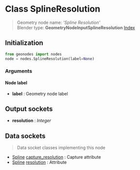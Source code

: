 
# Class SplineResolution

> Geometry node name: _'Spline Resolution'_<br>Blender type:  **GeometryNodeInputSplineResolution**
[Index](/docs/index.md)

## Initialization


```python
from geonodes import nodes
node = nodes.SplineResolution(label=None)
```


### Arguments


#### Node label



- **label** : Geometry node label



## Output sockets



- **resolution** : _Integer_



## Data sockets

> Data socket classes implementing this node


- [Spline](../sockets/Spline.md) [capture_resolution](../sockets/Spline.md#capture_resolution) : Capture attribute
- [Spline](../sockets/Spline.md) [resolution](../sockets/Spline.md#resolution) : Attribute


